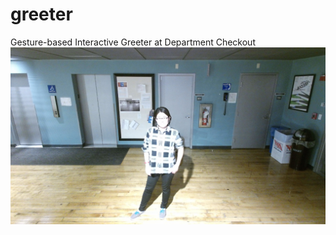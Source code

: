 # greeter
Gesture-based Interactive Greeter at Department Checkout <br>
<img src="https://raw.githubusercontent.com/danhobaklab/greeter/master/images/greeter.png">
